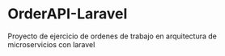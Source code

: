 # OrderAPI-Laravel
Proyecto de ejercicio de ordenes de trabajo en arquitectura de microservicios con laravel
